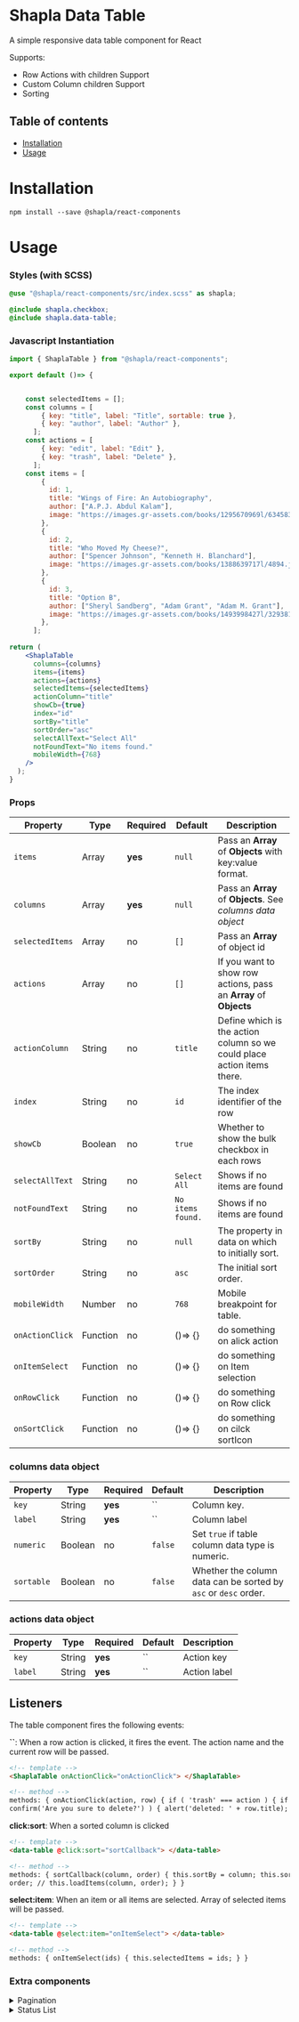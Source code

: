 # Shapla Data Table

A simple responsive data table component for React 

Supports:

- Row Actions with children Support
- Custom Column children Support
- Sorting

## Table of contents

- [Installation](#installation)
- [Usage](#usage)

# Installation

```
npm install --save @shapla/react-components
```

# Usage

### Styles (with SCSS)

```scss
@use "@shapla/react-components/src/index.scss" as shapla;

@include shapla.checkbox;
@include shapla.data-table;
```

### Javascript Instantiation

```jsx
import { ShaplaTable } from "@shapla/react-components";

export default ()=> {


    const selectedItems = [];
    const columns = [
        { key: "title", label: "Title", sortable: true },
        { key: "author", label: "Author" },
      ];
    const actions = [
        { key: "edit", label: "Edit" },
        { key: "trash", label: "Delete" },
      ];
    const items = [
        {
          id: 1,
          title: "Wings of Fire: An Autobiography",
          author: ["A.P.J. Abdul Kalam"],
          image: "https://images.gr-assets.com/books/1295670969l/634583.jpg",
        },
        {
          id: 2,
          title: "Who Moved My Cheese?",
          author: ["Spencer Johnson", "Kenneth H. Blanchard"],
          image: "https://images.gr-assets.com/books/1388639717l/4894.jpg",
        },
        {
          id: 3,
          title: "Option B",
          author: ["Sheryl Sandberg", "Adam Grant", "Adam M. Grant"],
          image: "https://images.gr-assets.com/books/1493998427l/32938155.jpg",
        },
      ];
    
return (
    <ShaplaTable
      columns={columns}
      items={items}
      actions={actions}
      selectedItems={selectedItems}
      actionColumn="title"
      showCb={true}
      index="id"
      sortBy="title"
      sortOrder="asc"
      selectAllText="Select All"
      notFoundText="No items found."
      mobileWidth={768}
    />
  );
}
```

### Props

| Property        | Type     | Required | Default           | Description                                                             |
|-----------------|----------| -------- |-------------------|-------------------------------------------------------------------------|
| `items`         | Array    | **yes**  | `null`            | Pass an **Array** of **Objects** with key:value format.                 |
| `columns`       | Array    | **yes**  | `null`            | Pass an **Array** of **Objects**. See _columns data object_             |
| `selectedItems` | Array    | no       | `[]`              | Pass an **Array** of object id                                          |
| `actions`       | Array    | no       | `[]`              | If you want to show row actions, pass an **Array** of **Objects**       |
| `actionColumn`  | String   | no       | `title`           | Define which is the action column so we could place action items there. |
| `index`         | String   | no       | `id`              | The index identifier of the row                                         |
| `showCb`        | Boolean  | no       | `true`            | Whether to show the bulk checkbox in each rows                          |
| `selectAllText` | String   | no       | `Select All`      | Shows if no items are found                                             |
| `notFoundText`  | String   | no       | `No items found.` | Shows if no items are found                                             |
| `sortBy`        | String   | no       | `null`            | The property in data on which to initially sort.                        |
| `sortOrder`     | String   | no       | `asc`             | The initial sort order.                                                 |
| `mobileWidth`   | Number   | no       | `768`             | Mobile breakpoint for table.                                            |
| `onActionClick` | Function | no       | ()=> {}           | do something on alick action                                            |
| `onItemSelect`  | Function | no       | ()=> {}           | do something on Item selection                                          |
| `onRowClick`    | Function | no       | ()=> {}           | do something on Row click                                               |
| `onSortClick`   | Function | no       | ()=> {}           | do something on cilck sortIcon                                          |

### columns data object

| Property   | Type    | Required | Default | Description                                                     |
| ---------- | ------- | -------- | ------- | --------------------------------------------------------------- |
| `key`      | String  | **yes**  | ``      | Column key.                                                     |
| `label`    | String  | **yes**  | ``      | Column label                                                    |
| `numeric`  | Boolean | no       | `false` | Set `true` if table column data type is numeric.                |
| `sortable` | Boolean | no       | `false` | Whether the column data can be sorted by `asc` or `desc` order. |

### actions data object

| Property | Type   | Required | Default | Description  |
| -------- | ------ | -------- | ------- | ------------ |
| `key`    | String | **yes**  | ``      | Action key   |
| `label`  | String | **yes**  | ``      | Action label |

## Listeners

The table component fires the following events:

**``**: When a row action is clicked, it fires the event. The action name and the current row will be passed.

```html
<!-- template -->
<ShaplaTable onActionClick="onActionClick"> </ShaplaTable>

<!-- method -->
methods: { onActionClick(action, row) { if ( 'trash' === action ) { if (
confirm('Are you sure to delete?') ) { alert('deleted: ' + row.title); } } } }
```

**click:sort**: When a sorted column is clicked

```html
<!-- template -->
<data-table @click:sort="sortCallback"> </data-table>

<!-- method -->
methods: { sortCallback(column, order) { this.sortBy = column; this.sortOrder =
order; // this.loadItems(column, order); } }
```

**select:item**: When an item or all items are selected. Array of selected items will be passed.

```html
<!-- template -->
<data-table @select:item="onItemSelect"> </data-table>

<!-- method -->
methods: { onItemSelect(ids) { this.selectedItems = ids; } }
```

### Extra components

<details>
<summary>Pagination</summary>

```js
import { Pagination } from "@shapla/vue-table";

export default {
  components: {
    Pagination,
  },
  methods: {
    paginate(nextPage) {
      // Handle pagination event
    },
  },
};
```

```html
<pagination @paginate="paginate"></pagination>
```

#### Props

| Property           | Type   | Required | Default         | Description                                                                |
| ------------------ | ------ | -------- | --------------- | -------------------------------------------------------------------------- |
| `totalItems`       | Number | **Yes**  | `0`             | Total number of items.                                                     |
| `perPage`          | Number | **Yes**  | `20`            | Number of items to show per page.                                          |
| `currentPage`      | Number | **Yes**  | `1`             | Current page number.                                                       |
| `size`             | String | **No**   | `default`       | Pagination button size. Value can be `default`, `small`, `medium`, `large` |
| `textName`         | String | **No**   | `items`         | Plural name of item.                                                       |
| `textNameSingular` | String | **No**   | `item`          | Singular name of item.                                                     |
| `textCurrentPage`  | String | **No**   | `Current Page`  | Screen reader text for current page.                                       |
| `textFirstPage`    | String | **No**   | `First Page`    | Screen reader text for first page.                                         |
| `textPreviousPage` | String | **No**   | `Previous Page` | Screen reader text for previous page.                                      |
| `textNextPage`     | String | **No**   | `Next Page`     | Screen reader text for next page.                                          |
| `textLastPage`     | String | **No**   | `Last Page`     | Screen reader text for last page.                                          |
| `textOf`           | String | **No**   | `of`            | Screen reader text for 'of' text.                                          |

#### Listeners

The pagination component fires the following events:

**`paginate`**: When any navigation icon is clicked, it fires the event and it gives current page number.

```html
<!-- template -->
<pagination @paginate="paginate"></pagination>

<!-- method -->
methods: { paginate(NextPage){ // Handle click event } }
```

</details>

<details>
<summary>Status List</summary>

```js
import { StatusList } from "@shapla/vue-components";

export default {
  name: "Hello",

  components: {
    StatusList,
  },
};
```

```vue
<status-list :statuses="statuses" />
```

#### Props

| Property   | Type   | Required | Default      | Description                                                  |
| ---------- | ------ | -------- | ------------ | ------------------------------------------------------------ |
| `type`     | String | **no**   | `horizontal` | set `vertical` to see vertical design                        |
| `statuses` | Array  | **no**   | `[]`         | Pass an **Array** of **Objects**. See _statuses data object_ |

#### statuses data object

| Property | Type    | Required | Default | Description                                |
| -------- | ------- | -------- | ------- | ------------------------------------------ |
| `key`    | String  | **yes**  | ``      | Status key.                                |
| `label`  | String  | **yes**  | ``      | Status label                               |
| `active` | Boolean | **yes**  | ``      | If set `true`, status will be highlighted. |
| `count`  | Number  | **yes**  | ``      | How many items has for current status.     |

</details>
